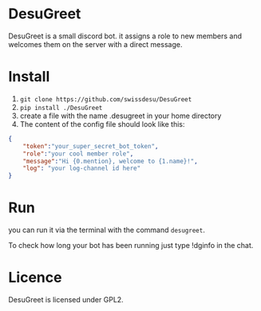 # DesuGreet
DesuGreet is a small discord bot. it assigns a role to new members and welcomes them on the server with a direct message.

# Install
1. `git clone https://github.com/swissdesu/DesuGreet`
2. `pip install ./DesuGreet`
3. create a file with the name .desugreet in your home directory
4. The content of the config file should look like this:
```JSON
{
    "token":"your_super_secret_bot_token",
    "role":"your cool member role",
    "message":"Hi {0.mention}, welcome to {1.name}!",
    "log": "your log-channel id here"
}
```

# Run
you can run it via the terminal with the command `desugreet`.

To check how long your bot has been running just type !dginfo in the chat.

# Licence
DesuGreet is licensed under GPL2.

